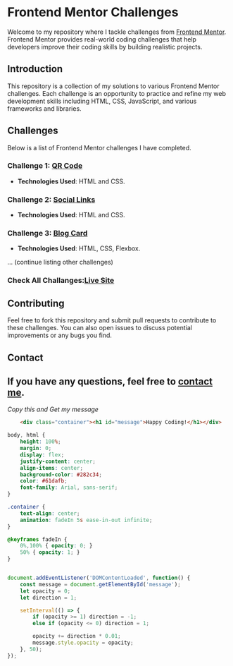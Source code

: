 
# Frontend Mentor Challenges

Welcome to my repository where I tackle challenges from [Frontend Mentor](https://www.frontendmentor.io). Frontend Mentor provides real-world coding challenges that help developers improve their coding skills by building realistic projects.

## Introduction

This repository is a collection of my solutions to various Frontend Mentor challenges. Each challenge is an opportunity to practice and refine my web development skills including HTML, CSS, JavaScript, and various frameworks and libraries.

## Challenges

Below is a list of Frontend Mentor challenges I have completed. 

### Challenge 1: [QR Code](https://github.com/MahmoodHashem/Mentor-Challanges/tree/main/QR%20code)
- **Technologies Used**: HTML and CSS.

### Challenge 2: [Social Links](https://github.com/MahmoodHashem/Mentor-Challanges/tree/main/Social%20links%20profile)
- **Technologies Used**: HTML and CSS.

### Challenge 3: [Blog Card](https://github.com/MahmoodHashem/Mentor-Challanges/tree/main/Blog%20card)
- **Technologies Used**: HTML, CSS, Flexbox.

... (continue listing other challenges)

### Check All Challanges:[Live Site](https://mahmoodhashem.github.io/Mentor-Challanges/)

## Contributing

Feel free to fork this repository and submit pull requests to contribute to these challenges. You can also open issues to discuss potential improvements or any bugs you find.

## Contact
If you have any questions, feel free to [contact me](mailto:shmahmoodham143@gmail.com).
---

*Copy this and Get my message*

```HTML 
    <div class="container"><h1 id="message">Happy Coding!</h1></div>
```

```CSS
body, html {
    height: 100%;
    margin: 0;
    display: flex;
    justify-content: center;
    align-items: center;
    background-color: #282c34;
    color: #61dafb;
    font-family: Arial, sans-serif;
}

.container {
    text-align: center;
    animation: fadeIn 5s ease-in-out infinite;
}

@keyframes fadeIn {
    0%,100% { opacity: 0; }
    50% { opacity: 1; }
}
```

```JavaScript 

document.addEventListener('DOMContentLoaded', function() {
    const message = document.getElementById('message');
    let opacity = 0;
    let direction = 1;

    setInterval(() => {
        if (opacity >= 1) direction = -1;
        else if (opacity <= 0) direction = 1;

        opacity += direction * 0.01;
        message.style.opacity = opacity;
    }, 50);
});

```